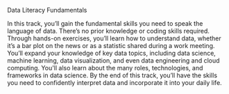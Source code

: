 
 Data Literacy Fundamentals

In this track, you’ll gain the fundamental skills you need to speak the language of data. There’s no prior knowledge or coding skills required. Through hands-on exercises, you’ll learn how to understand data, whether it’s a bar plot on the news or as a statistic shared during a work meeting. You’ll expand your knowledge of key data topics, including data science, machine learning, data visualization, and even data engineering and cloud computing. You'll also learn about the many roles, technologies, and frameworks in data science. By the end of this track, you’ll have the skills you need to confidently interpret data and incorporate it into your daily life.
